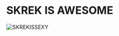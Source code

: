# SKREK IS AWESOME

![SKREKISSEXY](https://ih1.redbubble.net/image.2139995716.1225/flat,750x,075,f-pad,750x1000,f8f8f8.jpg)
